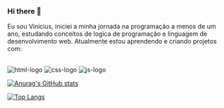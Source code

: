 ### Hi there 👋

Eu sou Vinicius, iniciei a minha jornada na programação a menos de um ano, estudando conceitos de logica de programação e linguagem de desenvolvimento web. Atualmente estou aprendendo e criando projetos com:
<br>
<br>

<img src="https://img.shields.io/badge/HTML5-E34F26?style=for-the-badge&logo=html5&logoColor=white" alt="html-logo" />  <img src="https://img.shields.io/badge/CSS3-1572B6?style=for-the-badge&logo=css3&logoColor=white" alt="css-logo" />  <img src="https://img.shields.io/badge/JavaScript-F7DF1E?style=for-the-badge&logo=javascript&logoColor=black" alt="js-logo"  />  


[![Anurag's GitHub stats](https://github-readme-stats.vercel.app/api?username=viniciussouza88)](https://github.com/anuraghazra/github-readme-stats)

[![Top Langs](https://github-readme-stats.vercel.app/api/top-langs/?username=viniciussouza88)](https://github.com/anuraghazra/github-readme-stats)

